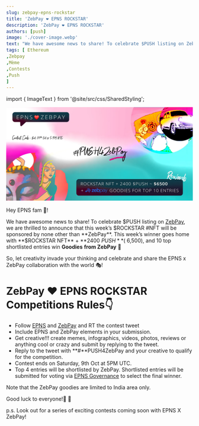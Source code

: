 ```yaml
---
slug: zebpay-epns-rockstar
title: 'ZebPay ❤️ EPNS ROCKSTAR'
description: 'ZebPay ❤️ EPNS ROCKSTAR'
authors: [push]
image: './cover-image.webp'
text: "We have awesome news to share! To celebrate $PUSH listing on ZebPay, we are thrilled to announce that this week’s $ROCKSTAR #NFT will be sponsored by none other than ZebPay. This week’s winner goes home with $ROCKSTAR NFT + 2400 $PUSH (~$6,500), and 10 top shortlisted entries win Goodies from ZebPay 🎁"
tags: [ Ethereum
,Zebpay
,Mème
,Contests
,Push
]
---
```

import { ImageText } from '@site/src/css/SharedStyling';

![Cover Image of ZebPay ❤️ EPNS ROCKSTAR](./cover-image.webp)

<!--truncate-->

Hey EPNS fam 🎎!

We have awesome news to share! To celebrate $PUSH listing on [ZebPay](https://zebpay.com/), we are thrilled to announce that this week’s $ROCKSTAR #NFT will be sponsored by none other than **ZebPay**. This week’s winner goes home with **$ROCKSTAR NFT** + **2400 $PUSH** (~$6,500), and 10 top shortlisted entries win **Goodies** **from ZebPay** 🎁

So, let creativity invade your thinking and celebrate and share the EPNS x ZebPay collaboration with the world 🎭!

ZebPay ❤️ EPNS ROCKSTAR Competitions Rules👇
============================================

*   Follow [EPNS](https://twitter.com/epnsproject) and [ZebPay](https://twitter.com/zebpay) and RT the contest tweet
*   Include EPNS and ZebPay elements in your submission.
*   Get creative!!! create memes, infographics, videos, photos, reviews or anything cool or crazy and submit by replying to the tweet.
*   Reply to the  tweet  with **#**PUSH4ZebPay and your creative to qualify for the competition.
*   Contest ends on Saturday, 9th Oct at 5PM UTC.
*   Top 4 entries will be shortlisted by ZebPay. Shortlisted entries will be submitted for voting via [EPNS Governance](https://medium.com/ethereum-push-notification-service/epns-governance-goes-live-lets-push-for-progressive-decentralized-governance-7448b58b89b4) to select the final winner.

Note that the ZebPay goodies are limited to India area only.

Good luck to everyone!🤞 🎨

p.s. Look out for a series of exciting contests coming soon with EPNS X ZebPay!

